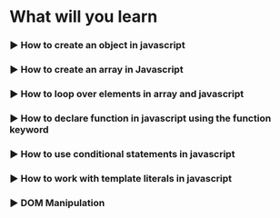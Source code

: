 # What will you learn

### ▶️ How to create an object in javascript
### ▶️ How to create an array in Javascript
### ▶️ How to loop over elements in array and javascript
### ▶️ How to declare function in javascript using the function keyword
### ▶️ How to use conditional statements in javascript
### ▶️ How to work with template literals in javascript
### ▶️ DOM Manipulation
